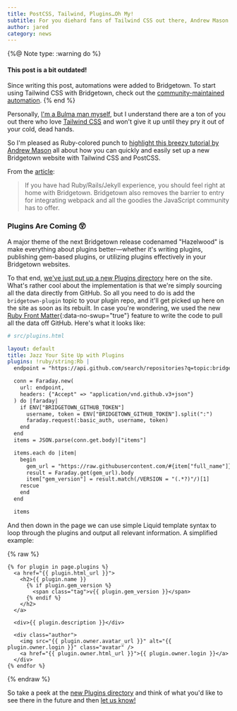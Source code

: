 ```yaml
---
title: PostCSS, Tailwind, Plugins…Oh My!
subtitle: For you diehard fans of Tailwind CSS out there, Andrew Mason has got you covered. Also, we now have a GitHub-sourced Plugins directory!
author: jared
category: news
---
```


{%@ Note type: :warning do %}
  #### This post is a bit outdated!
  Since writing this post, automations were added to Bridgetown. To start using Tailwind CSS with Bridgetown, check out the [community-maintained automation](https://github.com/bridgetownrb/tailwindcss-automation).
{% end %}

Personally, [I'm a Bulma man myself](https://bulma.io), but I understand there are a ton of you out there who love [Tailwind CSS](https://tailwindcss.com) and won't give it up until they pry it out of your cold, dead hands.

So I'm pleased as Ruby-colored punch to [highlight this breezy tutorial by Andrew Mason][andrewm-blog] all about how you can quickly and easily set up a new Bridgetown website with Tailwind CSS and PostCSS.

From the [article][andrewm-blog]:

> If you have had Ruby/Rails/Jekyll experience, you should feel right at home with Bridgetown. Bridgetown also removes the barrier to entry for integrating webpack and all the goodies the JavaScript community has to offer.

[andrewm-blog]: https://andrewm.codes/blog/build-and-deploy-a-static-site-with-ruby-bridgetown-tailwindcss-and-netlify/

### Plugins Are Coming 😲

A major theme of the next Bridgetown release codenamed "Hazelwood" is make everything about plugins better—whether it's writing plugins, publishing gem-based plugins, or utilizing plugins effectively in your Bridgetown websites.

To that end, [we've just put up a new Plugins directory](/plugins/) here on the site. What's rather cool about the implementation is that we're simply sourcing all the data directly from GitHub. So all you need to do is add the `bridgetown-plugin` topic to your plugin repo, and it'll get picked up here on the site as soon as its rebuilt. In case you're wondering, we used the new [Ruby Front Matter](/docs/front-matter/#ruby-front-matter){:data-no-swup="true"} feature to write the code to pull all the data off GitHub. Here's what it looks like:

```yaml
# src/plugins.html

layout: default
title: Jazz Your Site Up with Plugins
plugins: !ruby/string:Rb |
  endpoint = "https://api.github.com/search/repositories?q=topic:bridgetown-plugin"

  conn = Faraday.new(
    url: endpoint,
    headers: {"Accept" => "application/vnd.github.v3+json"}
  ) do |faraday|
    if ENV["BRIDGETOWN_GITHUB_TOKEN"]
      username, token = ENV["BRIDGETOWN_GITHUB_TOKEN"].split(":")
      faraday.request(:basic_auth, username, token)
    end
  end
  items = JSON.parse(conn.get.body)["items"]

  items.each do |item|
    begin
      gem_url = "https://raw.githubusercontent.com/#{item["full_name"]}/master/lib/#{item["name"]}/version.rb"
      result = Faraday.get(gem_url).body
      item["gem_version"] = result.match(/VERSION = "(.*?)"/)[1]
    rescue
    end
  end

  items
```

And then down in the page we can use simple Liquid template syntax to loop through the plugins and output all relevant information. A simplified example:

{% raw %}
```liquid
{% for plugin in page.plugins %}
  <a href="{{ plugin.html_url }}">
    <h2>{{ plugin.name }}
      {% if plugin.gem_version %}
        <span class="tag">v{{ plugin.gem_version }}</span>
      {% endif %}
    </h2>
  </a>

  <div>{{ plugin.description }}</div>

  <div class="author">
    <img src="{{ plugin.owner.avatar_url }}" alt="{{ plugin.owner.login }}" class="avatar" />
    <a href="{{ plugin.owner.html_url }}">{{ plugin.owner.login }}</a>
  </div>
{% endfor %}
```
{% endraw %}

So take a peek at the [new Plugins directory](/plugins/) and think of what you'd like to see there in the future and then [let us know!](https://github.com/bridgetownrb/bridgetown/issues/new?assignees=&labels=feature&template=feature_request.md&title=feat%3A+)
